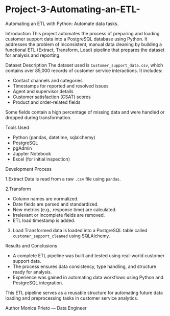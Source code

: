 # Project-3-Automating-an-ETL-
Automating an ETL with Python: Automate data tasks.

Introduction
This project automates the process of preparing and loading customer support data into a PostgreSQL database using Python. It addresses the problem of inconsistent, manual data cleaning by building a functional ETL (Extract, Transform, Load) pipeline that prepares the dataset for analysis and reporting.

Dataset Description
The dataset used is `Customer_support_data.csv`, which contains over 85,000 records of customer service interactions. It includes:
- Contact channels and categories
- Timestamps for reported and resolved issues
- Agent and supervisor details
- Customer satisfaction (CSAT) scores
- Product and order-related fields

Some fields contain a high percentage of missing data and were handled or dropped during transformation.

Tools Used
- Python (pandas, datetime, sqlalchemy)
- PostgreSQL
- pgAdmin
- Jupyter Notebook
- Excel (for initial inspection)

Development Process

1.Extract
Data is read from a raw `.csv` file using `pandas`.

2.Transform
- Column names are normalized.
- Date fields are parsed and standardized.
- New metrics (e.g., response time) are calculated.
- Irrelevant or incomplete fields are removed.
- ETL load timestamp is added.

3. Load
Transformed data is loaded into a PostgreSQL table called `customer_support_cleaned` using SQLAlchemy.

Results and Conclusions
- A complete ETL pipeline was built and tested using real-world customer support data.
- The process ensures data consistency, type handling, and structure ready for analysis.
- Experience was gained in automating data workflows using Python and PostgreSQL integration.

This ETL pipeline serves as a reusable structure for automating future data loading and preprocessing tasks in customer service analytics.

Author
Monica Prieto — Data Engineer
